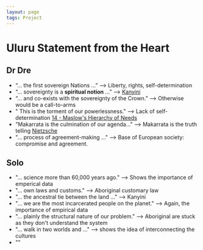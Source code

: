 ```yaml
---
layout: page
tags: Project 
---
```


# Uluru Statement from the Heart

## Dr Dre

- “... the first sovereign Nations ...” —> Liberty, rights, self-determination
- “… sovereignty is a **spiritual notion** …” —> [Kanyini](2%20Literature%20Notes/Kanyini)
- “… and co-exists with the sovereignty of the Crown.” —> Otherwise would be a call-to-arms
- " This is the torment of our powerlessness." --> Lack of self-determination [14 - Maslow's Hierarchy of Needs](3%20Permanent%20Notes/14%20-%20Maslow's%20Hierarchy%20of%20Needs)
- "Makarrata is the culmination of our agenda..." --> Makarrata is the truth telling [Nietzsche](2%20Literature%20Notes/Nietzsche)
- "... process of agreement-making ..." --> Base of European society: compromise and agreement.

## Solo

- "... science more than 60,000 years ago." --> Shows the importance of emperical data
- "... own laws and customs." --> Aboriginal customary law
- "... the ancestral tie between the land ..." --> Kanyini
- "... we are the most incarcerated people on the planet." --> Again, the importance of empirical data
- "... plainly the structural nature of our problem." --> Aboriginal are stuck as they don't understand the system
- "... walk in two worlds and ..." --> shows the idea of interconnecting the cultures
- ""